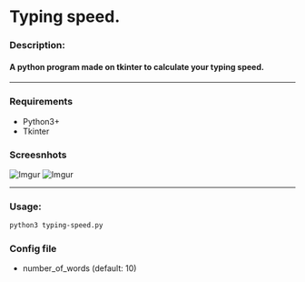 # **Typing speed.**

### Description:
#### A python program made on tkinter to calculate your typing speed.

___
### Requirements
* Python3+
* Tkinter

### Screesnhots
![Imgur](https://i.imgur.com/RAcPivF.png)
![Imgur](https://i.imgur.com/iwYBmK0.png)

___
### Usage:
```sh
python3 typing-speed.py
```

### Config file
* number_of_words (default: 10)
